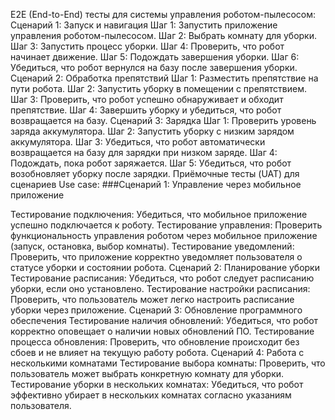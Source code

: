 E2E (End-to-End) тесты для системы управления роботом-пылесосом:
Сценарий 1: Запуск и навигация
Шаг 1: Запустить приложение управления роботом-пылесосом.
Шаг 2: Выбрать комнату для уборки.
Шаг 3: Запустить процесс уборки.
Шаг 4: Проверить, что робот начинает движение.
Шаг 5: Подождать завершения уборки.
Шаг 6: Убедиться, что робот вернулся на базу после завершения уборки.
Сценарий 2: Обработка препятствий
Шаг 1: Разместить препятствие на пути робота.
Шаг 2: Запустить уборку в помещении с препятствием.
Шаг 3: Проверить, что робот успешно обнаруживает и обходит препятствие.
Шаг 4: Завершить уборку и убедиться, что робот возвращается на базу.
Сценарий 3: Зарядка
Шаг 1: Проверить уровень заряда аккумулятора.
Шаг 2: Запустить уборку с низким зарядом аккумулятора.
Шаг 3: Убедиться, что робот автоматически возвращается на базу для зарядки при низком заряде.
Шаг 4: Подождать, пока робот заряжается.
Шаг 5: Убедиться, что робот возобновляет уборку после зарядки.
Приёмочные тесты (UAT) для сценариев Use case:
###Сценарий 1: Управление через мобильное приложение

Тестирование подключения: Убедиться, что мобильное приложение успешно подключается к роботу.
Тестирование управления: Проверить функциональность управления роботом через мобильное приложение (запуск, остановка, выбор комнаты).
Тестирование уведомлений: Проверить, что приложение корректно уведомляет пользователя о статусе уборки и состоянии робота.
Сценарий 2: Планирование уборки
Тестирование расписания: Убедиться, что робот следует расписанию уборки, если оно установлено.
Тестирование настройки расписания: Проверить, что пользователь может легко настроить расписание уборки через приложение.
Сценарий 3: Обновление программного обеспечения
Тестирование наличия обновлений: Убедиться, что робот корректно оповещает о наличии новых обновлений ПО.
Тестирование процесса обновления: Проверить, что обновление происходит без сбоев и не влияет на текущую работу робота.
Сценарий 4: Работа с несколькими комнатами
Тестирование выбора комнаты: Проверить, что пользователь может выбрать конкретную комнату для уборки.
Тестирование уборки в нескольких комнатах: Убедиться, что робот эффективно убирает в нескольких комнатах согласно указаниям пользователя.
